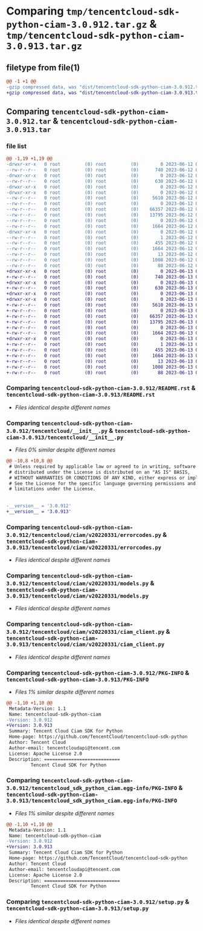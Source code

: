 # Comparing `tmp/tencentcloud-sdk-python-ciam-3.0.912.tar.gz` & `tmp/tencentcloud-sdk-python-ciam-3.0.913.tar.gz`

## filetype from file(1)

```diff
@@ -1 +1 @@
-gzip compressed data, was "dist/tencentcloud-sdk-python-ciam-3.0.912.tar", last modified: Mon Jun 12 02:59:24 2023, max compression
+gzip compressed data, was "dist/tencentcloud-sdk-python-ciam-3.0.913.tar", last modified: Tue Jun 13 02:07:11 2023, max compression
```

## Comparing `tencentcloud-sdk-python-ciam-3.0.912.tar` & `tencentcloud-sdk-python-ciam-3.0.913.tar`

### file list

```diff
@@ -1,19 +1,19 @@
-drwxr-xr-x   0 root         (0) root         (0)        0 2023-06-12 02:59:24.000000 tencentcloud-sdk-python-ciam-3.0.912/
--rw-r--r--   0 root         (0) root         (0)      740 2023-06-12 02:59:23.000000 tencentcloud-sdk-python-ciam-3.0.912/README.rst
-drwxr-xr-x   0 root         (0) root         (0)        0 2023-06-12 02:59:24.000000 tencentcloud-sdk-python-ciam-3.0.912/tencentcloud/
--rw-r--r--   0 root         (0) root         (0)      630 2023-06-12 02:59:23.000000 tencentcloud-sdk-python-ciam-3.0.912/tencentcloud/__init__.py
-drwxr-xr-x   0 root         (0) root         (0)        0 2023-06-12 02:59:24.000000 tencentcloud-sdk-python-ciam-3.0.912/tencentcloud/ciam/
-drwxr-xr-x   0 root         (0) root         (0)        0 2023-06-12 02:59:24.000000 tencentcloud-sdk-python-ciam-3.0.912/tencentcloud/ciam/v20220331/
--rw-r--r--   0 root         (0) root         (0)     5610 2023-06-12 02:59:23.000000 tencentcloud-sdk-python-ciam-3.0.912/tencentcloud/ciam/v20220331/errorcodes.py
--rw-r--r--   0 root         (0) root         (0)        0 2023-06-12 02:59:23.000000 tencentcloud-sdk-python-ciam-3.0.912/tencentcloud/ciam/v20220331/__init__.py
--rw-r--r--   0 root         (0) root         (0)    66357 2023-06-12 02:59:23.000000 tencentcloud-sdk-python-ciam-3.0.912/tencentcloud/ciam/v20220331/models.py
--rw-r--r--   0 root         (0) root         (0)    13795 2023-06-12 02:59:23.000000 tencentcloud-sdk-python-ciam-3.0.912/tencentcloud/ciam/v20220331/ciam_client.py
--rw-r--r--   0 root         (0) root         (0)        0 2023-06-12 02:59:23.000000 tencentcloud-sdk-python-ciam-3.0.912/tencentcloud/ciam/__init__.py
--rw-r--r--   0 root         (0) root         (0)     1664 2023-06-12 02:59:24.000000 tencentcloud-sdk-python-ciam-3.0.912/PKG-INFO
-drwxr-xr-x   0 root         (0) root         (0)        0 2023-06-12 02:59:24.000000 tencentcloud-sdk-python-ciam-3.0.912/tencentcloud_sdk_python_ciam.egg-info/
--rw-r--r--   0 root         (0) root         (0)        1 2023-06-12 02:59:24.000000 tencentcloud-sdk-python-ciam-3.0.912/tencentcloud_sdk_python_ciam.egg-info/dependency_links.txt
--rw-r--r--   0 root         (0) root         (0)      455 2023-06-12 02:59:24.000000 tencentcloud-sdk-python-ciam-3.0.912/tencentcloud_sdk_python_ciam.egg-info/SOURCES.txt
--rw-r--r--   0 root         (0) root         (0)     1664 2023-06-12 02:59:24.000000 tencentcloud-sdk-python-ciam-3.0.912/tencentcloud_sdk_python_ciam.egg-info/PKG-INFO
--rw-r--r--   0 root         (0) root         (0)       13 2023-06-12 02:59:24.000000 tencentcloud-sdk-python-ciam-3.0.912/tencentcloud_sdk_python_ciam.egg-info/top_level.txt
--rw-r--r--   0 root         (0) root         (0)     1008 2023-06-12 02:59:23.000000 tencentcloud-sdk-python-ciam-3.0.912/setup.py
--rw-r--r--   0 root         (0) root         (0)       88 2023-06-12 02:59:24.000000 tencentcloud-sdk-python-ciam-3.0.912/setup.cfg
+drwxr-xr-x   0 root         (0) root         (0)        0 2023-06-13 02:07:11.000000 tencentcloud-sdk-python-ciam-3.0.913/
+-rw-r--r--   0 root         (0) root         (0)      740 2023-06-13 02:07:11.000000 tencentcloud-sdk-python-ciam-3.0.913/README.rst
+drwxr-xr-x   0 root         (0) root         (0)        0 2023-06-13 02:07:11.000000 tencentcloud-sdk-python-ciam-3.0.913/tencentcloud/
+-rw-r--r--   0 root         (0) root         (0)      630 2023-06-13 02:07:11.000000 tencentcloud-sdk-python-ciam-3.0.913/tencentcloud/__init__.py
+drwxr-xr-x   0 root         (0) root         (0)        0 2023-06-13 02:07:11.000000 tencentcloud-sdk-python-ciam-3.0.913/tencentcloud/ciam/
+drwxr-xr-x   0 root         (0) root         (0)        0 2023-06-13 02:07:11.000000 tencentcloud-sdk-python-ciam-3.0.913/tencentcloud/ciam/v20220331/
+-rw-r--r--   0 root         (0) root         (0)     5610 2023-06-13 02:07:11.000000 tencentcloud-sdk-python-ciam-3.0.913/tencentcloud/ciam/v20220331/errorcodes.py
+-rw-r--r--   0 root         (0) root         (0)        0 2023-06-13 02:07:11.000000 tencentcloud-sdk-python-ciam-3.0.913/tencentcloud/ciam/v20220331/__init__.py
+-rw-r--r--   0 root         (0) root         (0)    66357 2023-06-13 02:07:11.000000 tencentcloud-sdk-python-ciam-3.0.913/tencentcloud/ciam/v20220331/models.py
+-rw-r--r--   0 root         (0) root         (0)    13795 2023-06-13 02:07:11.000000 tencentcloud-sdk-python-ciam-3.0.913/tencentcloud/ciam/v20220331/ciam_client.py
+-rw-r--r--   0 root         (0) root         (0)        0 2023-06-13 02:07:11.000000 tencentcloud-sdk-python-ciam-3.0.913/tencentcloud/ciam/__init__.py
+-rw-r--r--   0 root         (0) root         (0)     1664 2023-06-13 02:07:11.000000 tencentcloud-sdk-python-ciam-3.0.913/PKG-INFO
+drwxr-xr-x   0 root         (0) root         (0)        0 2023-06-13 02:07:11.000000 tencentcloud-sdk-python-ciam-3.0.913/tencentcloud_sdk_python_ciam.egg-info/
+-rw-r--r--   0 root         (0) root         (0)        1 2023-06-13 02:07:11.000000 tencentcloud-sdk-python-ciam-3.0.913/tencentcloud_sdk_python_ciam.egg-info/dependency_links.txt
+-rw-r--r--   0 root         (0) root         (0)      455 2023-06-13 02:07:11.000000 tencentcloud-sdk-python-ciam-3.0.913/tencentcloud_sdk_python_ciam.egg-info/SOURCES.txt
+-rw-r--r--   0 root         (0) root         (0)     1664 2023-06-13 02:07:11.000000 tencentcloud-sdk-python-ciam-3.0.913/tencentcloud_sdk_python_ciam.egg-info/PKG-INFO
+-rw-r--r--   0 root         (0) root         (0)       13 2023-06-13 02:07:11.000000 tencentcloud-sdk-python-ciam-3.0.913/tencentcloud_sdk_python_ciam.egg-info/top_level.txt
+-rw-r--r--   0 root         (0) root         (0)     1008 2023-06-13 02:07:11.000000 tencentcloud-sdk-python-ciam-3.0.913/setup.py
+-rw-r--r--   0 root         (0) root         (0)       88 2023-06-13 02:07:11.000000 tencentcloud-sdk-python-ciam-3.0.913/setup.cfg
```

### Comparing `tencentcloud-sdk-python-ciam-3.0.912/README.rst` & `tencentcloud-sdk-python-ciam-3.0.913/README.rst`

 * *Files identical despite different names*

### Comparing `tencentcloud-sdk-python-ciam-3.0.912/tencentcloud/__init__.py` & `tencentcloud-sdk-python-ciam-3.0.913/tencentcloud/__init__.py`

 * *Files 0% similar despite different names*

```diff
@@ -10,8 +10,8 @@
 # Unless required by applicable law or agreed to in writing, software
 # distributed under the License is distributed on an "AS IS" BASIS,
 # WITHOUT WARRANTIES OR CONDITIONS OF ANY KIND, either express or implied.
 # See the License for the specific language governing permissions and
 # limitations under the License.
 
 
-__version__ = '3.0.912'
+__version__ = '3.0.913'
```

### Comparing `tencentcloud-sdk-python-ciam-3.0.912/tencentcloud/ciam/v20220331/errorcodes.py` & `tencentcloud-sdk-python-ciam-3.0.913/tencentcloud/ciam/v20220331/errorcodes.py`

 * *Files identical despite different names*

### Comparing `tencentcloud-sdk-python-ciam-3.0.912/tencentcloud/ciam/v20220331/models.py` & `tencentcloud-sdk-python-ciam-3.0.913/tencentcloud/ciam/v20220331/models.py`

 * *Files identical despite different names*

### Comparing `tencentcloud-sdk-python-ciam-3.0.912/tencentcloud/ciam/v20220331/ciam_client.py` & `tencentcloud-sdk-python-ciam-3.0.913/tencentcloud/ciam/v20220331/ciam_client.py`

 * *Files identical despite different names*

### Comparing `tencentcloud-sdk-python-ciam-3.0.912/PKG-INFO` & `tencentcloud-sdk-python-ciam-3.0.913/PKG-INFO`

 * *Files 1% similar despite different names*

```diff
@@ -1,10 +1,10 @@
 Metadata-Version: 1.1
 Name: tencentcloud-sdk-python-ciam
-Version: 3.0.912
+Version: 3.0.913
 Summary: Tencent Cloud Ciam SDK for Python
 Home-page: https://github.com/TencentCloud/tencentcloud-sdk-python
 Author: Tencent Cloud
 Author-email: tencentcloudapi@tencent.com
 License: Apache License 2.0
 Description: ============================
         Tencent Cloud SDK for Python
```

### Comparing `tencentcloud-sdk-python-ciam-3.0.912/tencentcloud_sdk_python_ciam.egg-info/PKG-INFO` & `tencentcloud-sdk-python-ciam-3.0.913/tencentcloud_sdk_python_ciam.egg-info/PKG-INFO`

 * *Files 1% similar despite different names*

```diff
@@ -1,10 +1,10 @@
 Metadata-Version: 1.1
 Name: tencentcloud-sdk-python-ciam
-Version: 3.0.912
+Version: 3.0.913
 Summary: Tencent Cloud Ciam SDK for Python
 Home-page: https://github.com/TencentCloud/tencentcloud-sdk-python
 Author: Tencent Cloud
 Author-email: tencentcloudapi@tencent.com
 License: Apache License 2.0
 Description: ============================
         Tencent Cloud SDK for Python
```

### Comparing `tencentcloud-sdk-python-ciam-3.0.912/setup.py` & `tencentcloud-sdk-python-ciam-3.0.913/setup.py`

 * *Files identical despite different names*

